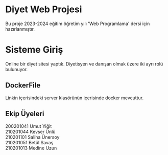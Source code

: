 # Diyet Web Projesi

Bu proje 2023-2024 eğitim öğretim yılı 'Web Programlama' dersi için hazırlanmıştır.


# Sisteme Giriş

Online bir diyet sitesi yaptık. Diyetisyen ve danışan olmak üzere iki ayrı rolü bulunuyor. 

## DockerFile

Linkin içerisindeki server klasörünün içerisinde docker mevcuttur.

## Ekip Üyeleri

200201041 Umut Yiğit <br/>
210201044 Kevser Ünlü   <br/>
210201101 Saliha Ünersoy  <br/>
210201051 Betül Savaş  <br/>
210201013 Medine Uzun

